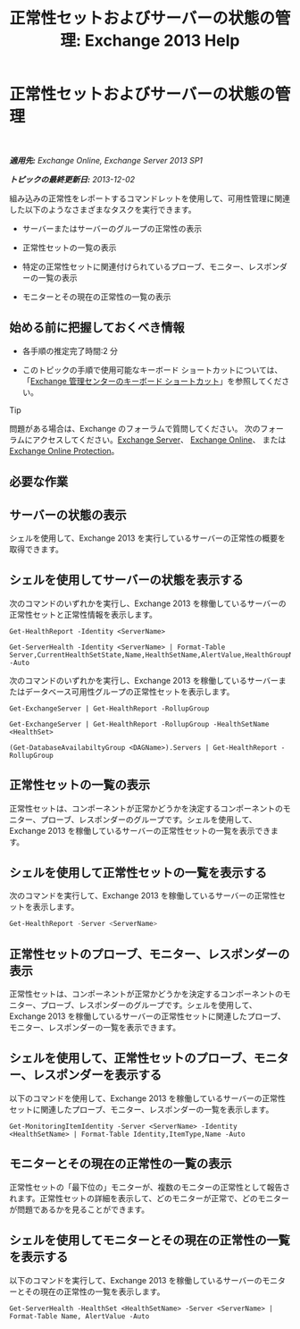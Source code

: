 ﻿---
title: '正常性セットおよびサーバーの状態の管理: Exchange 2013 Help'
TOCTitle: 正常性セットおよびサーバーの状態の管理
ms:assetid: a4f84312-6cfa-4f17-9707-676aadab1143
ms:mtpsurl: https://technet.microsoft.com/ja-jp/library/Dn482054(v=EXCHG.150)
ms:contentKeyID: 59895173
ms.date: 04/24/2018
mtps_version: v=EXCHG.150
ms.translationtype: HT
---

# 正常性セットおよびサーバーの状態の管理

 

_**適用先:** Exchange Online, Exchange Server 2013 SP1_

_**トピックの最終更新日:** 2013-12-02_

組み込みの正常性をレポートするコマンドレットを使用して、可用性管理に関連した以下のようなさまざまなタスクを実行できます。

  - サーバーまたはサーバーのグループの正常性の表示

  - 正常性セットの一覧の表示

  - 特定の正常性セットに関連付けられているプローブ、モニター、レスポンダーの一覧の表示

  - モニターとその現在の正常性の一覧の表示

## 始める前に把握しておくべき情報

  - 各手順の推定完了時間:2 分

  - このトピックの手順で使用可能なキーボード ショートカットについては、「[Exchange 管理センターのキーボード ショートカット](keyboard-shortcuts-in-the-exchange-admin-center-exchange-online-protection-help.md)」を参照してください。


> [!TIP]
> 問題がある場合は、Exchange のフォーラムで質問してください。 次のフォーラムにアクセスしてください。<A href="https://go.microsoft.com/fwlink/p/?linkid=60612">Exchange Server</A>、 <A href="https://go.microsoft.com/fwlink/p/?linkid=267542">Exchange Online</A>、 または <A href="https://go.microsoft.com/fwlink/p/?linkid=285351">Exchange Online Protection</A>。



## 必要な作業

## サーバーの状態の表示

シェルを使用して、Exchange 2013 を実行しているサーバーの正常性の概要を取得できます。

## シェルを使用してサーバーの状態を表示する

次のコマンドのいずれかを実行し、Exchange 2013 を稼働しているサーバーの正常性セットと正常性情報を表示します。

```
Get-HealthReport -Identity <ServerName>
```
```
Get-ServerHealth -Identity <ServerName> | Format-Table Server,CurrentHealthSetState,Name,HealthSetName,AlertValue,HealthGroupName -Auto
```

次のコマンドのいずれかを実行し、Exchange 2013 を稼働しているサーバーまたはデータベース可用性グループの正常性セットを表示します。

```
Get-ExchangeServer | Get-HealthReport -RollupGroup
```
```
Get-ExchangeServer | Get-HealthReport -RollupGroup -HealthSetName <HealthSet>
```
```
(Get-DatabaseAvailabiltyGroup <DAGName>).Servers | Get-HealthReport -RollupGroup
```

## 正常性セットの一覧の表示

正常性セットは、コンポーネントが正常かどうかを決定するコンポーネントのモニター、プローブ、レスポンダーのグループです。シェルを使用して、Exchange 2013 を稼働しているサーバーの正常性セットの一覧を表示できます。

## シェルを使用して正常性セットの一覧を表示する

次のコマンドを実行して、Exchange 2013 を稼働しているサーバーの正常性セットを表示します。

```powershell
Get-HealthReport -Server <ServerName>
```

## 正常性セットのプローブ、モニター、レスポンダーの表示

正常性セットは、コンポーネントが正常かどうかを決定するコンポーネントのモニター、プローブ、レスポンダーのグループです。シェルを使用して、Exchange 2013 を稼働しているサーバーの正常性セットに関連したプローブ、モニター、レスポンダーの一覧を表示できます。

## シェルを使用して、正常性セットのプローブ、モニター、レスポンダーを表示する

以下のコマンドを使用して、Exchange 2013 を稼働しているサーバーの正常性セットに関連したプローブ、モニター、レスポンダーの一覧を表示します。

    Get-MonitoringItemIdentity -Server <ServerName> -Identity <HealthSetName> | Format-Table Identity,ItemType,Name -Auto

## モニターとその現在の正常性の一覧の表示

正常性セットの「最下位の」モニターが、複数のモニターの正常性として報告されます。正常性セットの詳細を表示して、どのモニターが正常で、どのモニターが問題であるかを見ることができます。

## シェルを使用してモニターとその現在の正常性の一覧を表示する

以下のコマンドを実行して、Exchange 2013 を稼働しているサーバーのモニターとその現在の正常性の一覧を表示します。

    Get-ServerHealth -HealthSet <HealthSetName> -Server <ServerName> | Format-Table Name, AlertValue -Auto

